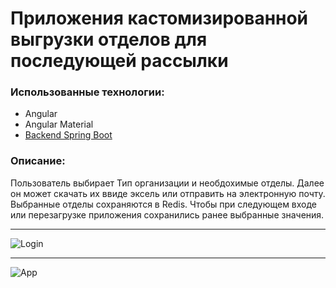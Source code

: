 # Приложения кастомизированной выгрузки отделов для последующей рассылки

### Использованные технологии:
+ Angular
+ Angular Material
+ [Backend Spring Boot](https://github.com/Madrabit/mailsender)

### Описание:

Пользователь выбирает Тип организации и необдохимые отделы. Далее он может скачать их ввиде эксель или отправить на электронную почту. Выбранные отделы сохраняются в Redis. Чтобы при следующем входе или перезагрузке приложения сохранились ранее выбранные значения.
***
![Login](http://dl4.joxi.net/drive/2021/10/08/0011/2247/780487/87/c4c095f8da.jpg)
***
![App](http://dl3.joxi.net/drive/2021/10/08/0011/2247/780487/87/0fe53937a8.jpg)
